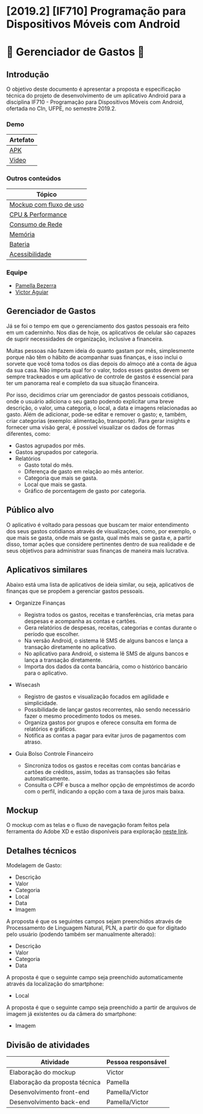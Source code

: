 # [2019.2] [IF710] Programação para Dispositivos Móveis com Android
# :money_with_wings: Gerenciador de Gastos :money_with_wings:

## Introdução
O objetivo deste documento é apresentar a proposta e especificação técnica do projeto de desenvolvimento de um aplicativo Android para a disciplina IF710 - Programação para Dispositivos Móveis com Android, ofertada no CIn, UFPE, no semestre 2019.2.

### Demo
| Artefato |
| --- |
| [APK](https://drive.google.com/file/d/1eme1lVMHKq4IxBNe31nSSvh4gaVzrbjp/view?usp=sharing)|
| [Vídeo](https://drive.google.com/file/d/176sU7yMD5p3ORPbMerwK_DEgsSnyB9Py/view?usp=sharing) |

### Outros conteúdos
| Tópico |
| --- |
| [Mockup com fluxo de uso](https://xd.adobe.com/view/3eb7e8a4-b05f-402e-7956-637834c0ecc8-4886/) |
| [CPU & Performance](cpu.md) |
| [Consumo de Rede](bandwidth.md) |
| [Memória](memoria.md) | 
| [Bateria](bateria.md) | 
| [Acessibilidade](acessibilidade.md) | 

### Equipe
- [Pamella Bezerra](https://github.com/pamella/)
- [Victor Aguiar](https://github.com/victoraguiarguedes)

## Gerenciador de Gastos
Já se foi o tempo em que o gerenciamento dos gastos pessoais era feito em um caderninho. Nos dias de hoje, os aplicativos de celular são capazes de suprir necessidades de organização, inclusive a financeira.
  
Muitas pessoas não fazem ideia do quanto gastam por mês, simplesmente porque não têm o hábito de acompanhar suas finanças, e isso inclui o sorvete que você toma todos os dias depois do almoço até a conta de água da sua casa. Não importa qual for o valor, todos esses gastos devem ser sempre trackeados e um aplicativo de controle de gastos é essencial para ter um panorama real e completo da sua situação financeira.

Por isso, decidimos criar um gerenciador de gastos pessoais cotidianos, onde o usuário adiciona o seu gasto podendo explicitar uma breve descrição, o valor, uma categoria, o local, a data e imagens relacionadas ao gasto. Além de adicionar, pode-se editar e remover o gasto; e, também, criar categorias (exemplo: alimentação, transporte). Para gerar insights e fornecer uma visão geral, é possível visualizar os dados de formas diferentes, como:
- Gastos agrupados por mês.
- Gastos agrupados por categoria.
- Relatórios
    - Gasto total do mês.
    - Diferença de gasto em relação ao mês anterior.
    - Categoria que mais se gasta.
    - Local que mais se gasta.
    - Gráfico de porcentagem de gasto por categoria.

## Público alvo
O aplicativo é voltado para pessoas que buscam ter maior entendimento dos seus gastos cotidianos através de visualizações, como, por exemplo, o que mais se gasta, onde mais se gasta, qual mês mais se gasta e, a partir disso, tomar ações que considere pertinentes dentro de sua realidade e de seus objetivos para administrar suas finanças de maneira mais lucrativa.

## Aplicativos similares
Abaixo está uma lista de aplicativos de ideia similar, ou seja, aplicativos de finanças que se propõem a gerenciar gastos pessoais.

- Organizze Finanças
    - Registra todos os gastos, receitas e transferências, cria metas para despesas e acompanha as contas e cartões.
    - Gera relatórios de despesas, receitas, categorias e contas durante o período que escolher.
    - Na versão Android, o sistema lê SMS de alguns bancos e lança a transação diretamente no aplicativo.
    - No aplicativo para Android, o sistema lê SMS de alguns bancos e lança a transação diretamente.
    - Importa dos dados da conta bancária, como o histórico bancário para o aplicativo.

- Wisecash
    - Registro de gastos e visualização focados em agilidade e simplicidade.
    - Possibilidade de lançar gastos recorrentes, não sendo necessário fazer o mesmo procedimento todos os meses.
    - Organiza gastos por grupos e oferece consulta em forma de relatórios e gráficos.
    - Notifica as contas a pagar para evitar juros de pagamentos com atraso.

- Guia Bolso Controle Financeiro
    - Sincroniza todos os gastos e receitas com contas bancárias e cartões de créditos, assim, todas as transações são feitas automaticamente.
    - Consulta o CPF e busca a melhor opção de empréstimos de acordo com o perfil, indicando a opção com a taxa de juros mais baixa.
    
## Mockup
O mockup com as telas e o fluxo de navegação foram feitos pela ferramenta do Adobe XD e estão disponíveis para exploração [neste link](https://xd.adobe.com/view/3eb7e8a4-b05f-402e-7956-637834c0ecc8-4886/).
  
## Detalhes técnicos
  Modelagem de Gasto:
- Descrição
- Valor
- Categoria
- Local
- Data
- Imagem

A proposta é que os seguintes campos sejam preenchidos através de Processamento de Linguagem Natural, PLN, a partir do que for digitado pelo usuário (podendo também ser manualmente alterado):
- Descrição
- Valor
- Categoria
- Data

A proposta é que o seguinte campo seja preenchido automaticamente através da localização do smartphone:
- Local

A proposta é que o seguinte campo seja preenchido a partir de arquivos de imagem já existentes ou da câmera do smartphone:
- Imagem
 
## Divisão de atividades
 
| Atividade | Pessoa responsável |
| --- | --- |
| Elaboração do mockup | Victor |
| Elaboração da proposta técnica | Pamella |
| Desenvolvimento front-end | Pamella/Victor | 
| Desenvolvimento back-end | Pamella/Victor | 
